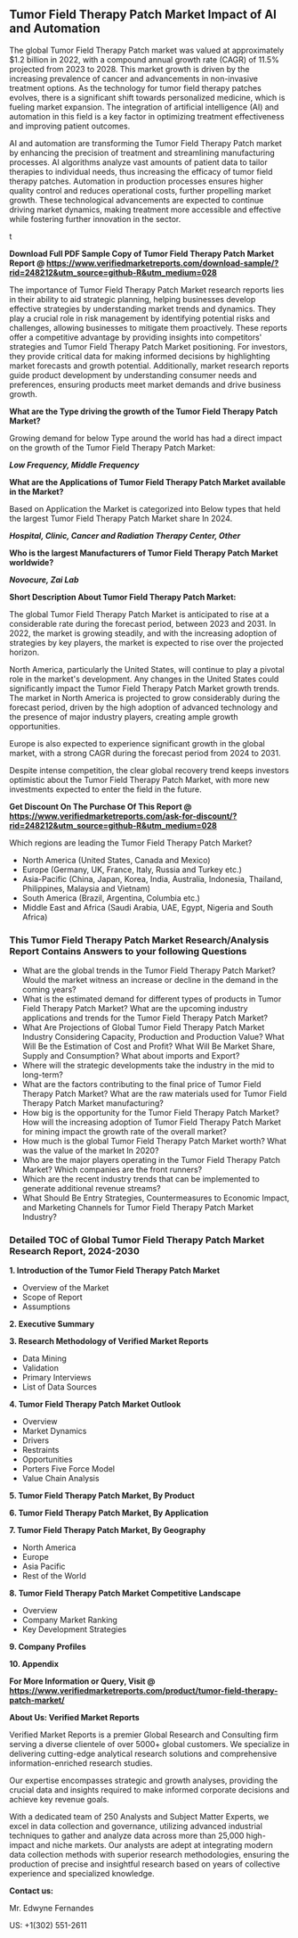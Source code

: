 <h2>Tumor Field Therapy Patch Market Impact of AI and Automation</h2><p>The global Tumor Field Therapy Patch market was valued at approximately $1.2 billion in 2022, with a compound annual growth rate (CAGR) of 11.5% projected from 2023 to 2028. This market growth is driven by the increasing prevalence of cancer and advancements in non-invasive treatment options. As the technology for tumor field therapy patches evolves, there is a significant shift towards personalized medicine, which is fueling market expansion. The integration of artificial intelligence (AI) and automation in this field is a key factor in optimizing treatment effectiveness and improving patient outcomes.</p><p>AI and automation are transforming the Tumor Field Therapy Patch market by enhancing the precision of treatment and streamlining manufacturing processes. AI algorithms analyze vast amounts of patient data to tailor therapies to individual needs, thus increasing the efficacy of tumor field therapy patches. Automation in production processes ensures higher quality control and reduces operational costs, further propelling market growth. These technological advancements are expected to continue driving market dynamics, making treatment more accessible and effective while fostering further innovation in the sector.</p>t</p><p id="" class=""><strong>Download Full PDF Sample Copy of Tumor Field Therapy Patch Market Report @ <a href="https://www.verifiedmarketreports.com/download-sample/?rid=248212&utm_source=github-R&utm_medium=028" target="_blank">https://www.verifiedmarketreports.com/download-sample/?rid=248212&utm_source=github-R&utm_medium=028</a></strong></p><p>The importance of&nbsp;Tumor Field Therapy Patch Market research reports lies in their ability to aid strategic planning, helping businesses develop effective strategies by understanding market trends and dynamics. They play a crucial role in risk management by identifying potential risks and challenges, allowing businesses to mitigate them proactively. These reports offer a competitive advantage by providing insights into competitors' strategies and Tumor Field Therapy Patch Market positioning. For investors, they provide critical data for making informed decisions by highlighting market forecasts and growth potential. Additionally, market research reports guide product development by understanding consumer needs and preferences, ensuring products meet market demands and drive business growth.</p><p><strong>What are the&nbsp;Type driving the growth of the Tumor Field Therapy Patch Market?</strong></p><p id="" class="">Growing demand for below Type around the world has had a direct impact on the growth of the Tumor Field Therapy Patch Market:</p><em><strong>Low Frequency, Middle Frequency</strong></em></p><strong>What are the&nbsp;Applications&nbsp;of Tumor Field Therapy Patch Market available in the Market?</strong></p><p id="" class="">Based on Application the Market is categorized into Below types that held the largest Tumor Field Therapy Patch Market share In 2024.</p><em><strong>Hospital, Clinic, Cancer and Radiation Therapy Center, Other</strong></em></p><strong>Who is the largest Manufacturers of Tumor Field Therapy Patch Market worldwide?</strong></p><p><em><strong>Novocure, Zai Lab</strong></em></p><p id="" class=""><strong>Short Description About Tumor Field Therapy Patch Market:</strong></p><p>The global Tumor Field Therapy Patch Market is anticipated to rise at a considerable rate during the forecast period, between 2023 and 2031. In 2022, the market is growing steadily, and with the increasing adoption of strategies by key players, the market is expected to rise over the projected horizon.</p><p>North America, particularly the United States, will continue to play a pivotal role in the market's development. Any changes in the United States could significantly impact the Tumor Field Therapy Patch Market growth trends. The market in North America is projected to grow considerably during the forecast period, driven by the high adoption of advanced technology and the presence of major industry players, creating ample growth opportunities.</p><p>Europe is also expected to experience significant growth in the global market, with a strong CAGR during the forecast period from 2024 to 2031.</p><p>Despite intense competition, the clear global recovery trend keeps investors optimistic about the Tumor Field Therapy Patch Market, with more new investments expected to enter the field in the future.</p><p id="" class=""><strong>Get Discount On The Purchase Of This Report @ <a href="https://www.verifiedmarketreports.com/ask-for-discount/?rid=248212&utm_source=github-R&utm_medium=028" target="_blank">https://www.verifiedmarketreports.com/ask-for-discount/?rid=248212&utm_source=github-R&utm_medium=028</a></strong></p>Which regions are leading the Tumor Field Therapy Patch Market?</p><ul><li>North America (United States, Canada and Mexico)</li><li>Europe (Germany, UK, France, Italy, Russia and Turkey etc.)</li><li>Asia-Pacific (China, Japan, Korea, India, Australia, Indonesia, Thailand, Philippines, Malaysia and Vietnam)</li><li>South America (Brazil, Argentina, Columbia etc.)</li><li>Middle East and Africa (Saudi Arabia, UAE, Egypt, Nigeria and South Africa)</li></ul><h3 id="" class="">This Tumor Field Therapy Patch Market Research/Analysis Report Contains Answers to your following Questions</h3><ul><li>What are the global trends in the Tumor Field Therapy Patch Market? Would the market witness an increase or decline in the demand in the coming years?</li><li>What is the estimated demand for different types of products in Tumor Field Therapy Patch Market? What are the upcoming industry applications and trends for the Tumor Field Therapy Patch Market?</li><li>What Are Projections of Global Tumor Field Therapy Patch Market Industry Considering Capacity, Production and Production Value? What Will Be the Estimation of Cost and Profit? What Will Be Market Share, Supply and Consumption? What about imports and Export?</li><li>Where will the strategic developments take the industry in the mid to long-term?</li><li>What are the factors contributing to the final price of Tumor Field Therapy Patch Market? What are the raw materials used for Tumor Field Therapy Patch Market manufacturing?</li><li>How big is the opportunity for the Tumor Field Therapy Patch Market? How will the increasing adoption of Tumor Field Therapy Patch Market for mining impact the growth rate of the overall market?</li><li>How much is the global Tumor Field Therapy Patch Market worth? What was the value of the market In 2020?</li><li>Who are the major players operating in the Tumor Field Therapy Patch Market? Which companies are the front runners?</li><li>Which are the recent industry trends that can be implemented to generate additional revenue streams?</li><li>What Should Be Entry Strategies, Countermeasures to Economic Impact, and Marketing Channels for Tumor Field Therapy Patch Market Industry?</li></ul><h3 id="" class="">Detailed TOC of Global Tumor Field Therapy Patch Market Research Report, 2024-2030</h3><p id="" class=""><strong>1. Introduction of the Tumor Field Therapy Patch Market</strong></p><ul><li>Overview of the Market</li><li>Scope of Report</li><li>Assumptions</li></ul><p id="" class=""><strong>2. Executive Summary</strong></p><p id="" class=""><strong>3. Research Methodology of Verified Market Reports</strong></p><ul><li>Data Mining</li><li>Validation</li><li>Primary Interviews</li><li>List of Data Sources</li></ul><p id="" class=""><strong>4. Tumor Field Therapy Patch Market Outlook</strong></p><ul><li>Overview</li><li>Market Dynamics</li><li>Drivers</li><li>Restraints</li><li>Opportunities</li><li>Porters Five Force Model</li><li>Value Chain Analysis</li></ul><p id="" class=""><strong>5. Tumor Field Therapy Patch Market, By Product</strong></p><p id="" class=""><strong>6. Tumor Field Therapy Patch Market, By Application</strong></p><p id="" class=""><strong>7. Tumor Field Therapy Patch Market, By Geography</strong></p><ul><li>North America</li><li>Europe</li><li>Asia Pacific</li><li>Rest of the World</li></ul><p id="" class=""><strong>8. Tumor Field Therapy Patch Market Competitive Landscape</strong></p><ul><li>Overview</li><li>Company Market Ranking</li><li>Key Development Strategies</li></ul><p id="" class=""><strong>9. Company Profiles</strong></p><p id="" class=""><strong>10. Appendix</strong></p><p id="" class=""><strong>For More Information or Query, Visit @ <a href="https://www.verifiedmarketreports.com/product/tumor-field-therapy-patch-market/" target="_blank">https://www.verifiedmarketreports.com/product/tumor-field-therapy-patch-market/</a></strong></p><p id="" class=""><strong>About Us: Verified Market Reports</strong></p><p id="" class="">Verified Market Reports is a premier Global Research and Consulting firm serving a diverse clientele of over 5000+ global customers. We specialize in delivering cutting-edge analytical research solutions and comprehensive information-enriched research studies.</p><p id="" class="">Our expertise encompasses strategic and growth analyses, providing the crucial data and insights required to make informed corporate decisions and achieve key revenue goals.</p><p id="" class="">With a dedicated team of 250 Analysts and Subject Matter Experts, we excel in data collection and governance, utilizing advanced industrial techniques to gather and analyze data across more than 25,000 high-impact and niche markets. Our analysts are adept at integrating modern data collection methods with superior research methodologies, ensuring the production of precise and insightful research based on years of collective experience and specialized knowledge.</p><p id="" class=""><strong>Contact us:</strong></p><p id="" class="">Mr. Edwyne Fernandes</p><p id="" class="">US: +1(302) 551-2611</p>